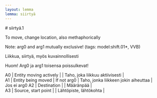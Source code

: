 ```yaml
---
layout: lemma
lemma: siirtyä
---
```


<div class="sense">
# <span class="sensename">siirtyä.1</span>

<span class="description">To move, change location, also methaphorically</span>

Note: arg0 and arg1 mutually exclusive! (tags: model:shift.01*, VVB)

<span class="description">Liikkua, siirtyä, myös kuvainnollisesti</span>

Huom! Arg0 ja arg1 toisensa poissulkevat!

A0 | Entity moving actively |   | Taho, joka liikkuu aktiivisesti |  
A1 | Entity being moved | If not arg0 | Taho, jonka liikkeen jokin aiheuttaa | Jos ei arg0
A2 | Destination |   | Määränpää |  
A3 | Source, start point |   | Lähtöpiste, lähtökohta |  

</div>

